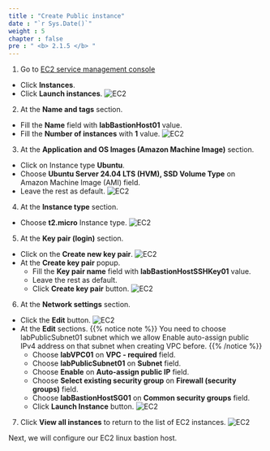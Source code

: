 ```yaml
---
title : "Create Public instance"
date : "`r Sys.Date()`"
weight : 5
chapter : false
pre : " <b> 2.1.5 </b> "
---
```


1. Go to [EC2 service management console](https://console.aws.amazon.com/ec2/v2/home)
  - Click **Instances**.
  - Click **Launch instances**.
  ![EC2](/workshop.chaunguyen.site/2.prerequisite/ws01-createec201.png)  

2. At the **Name and tags** section.
  - Fill the **Name** field with **labBastionHost01** value.
  - Fill the **Number of instances** with **1** value.
  ![EC2](/workshop.chaunguyen.site/2.prerequisite/ws01-createec202.png)

3. At the **Application and OS Images (Amazon Machine Image)** section.
  - Click on Instance type **Ubuntu**.
  - Choose **Ubuntu Server 24.04 LTS (HVM), SSD Volume Type** on Amazon Machine Image (AMI) field.
  - Leave the rest as default.
  ![EC2](/workshop.chaunguyen.site/2.prerequisite/ws01-createec203.png)

4. At the **Instance type** section.
  - Choose **t2.micro** Instance type.
  ![EC2](/workshop.chaunguyen.site/2.prerequisite/ws01-createec204.png)

5. At the **Key pair (login)** section.
  - Click on the **Create new key pair**.
  ![EC2](/workshop.chaunguyen.site/2.prerequisite/ws01-createec205.png)
  - At the **Create key pair** popup.
    + Fill the **Key pair name** field with **labBastionHostSSHKey01** value.
    + Leave the rest as default.
    + Click **Create key pair** button.
    ![EC2](/workshop.chaunguyen.site/2.prerequisite/ws01-createec206.png)

6. At the **Network settings** section.
  - Click the **Edit** button.
  ![EC2](/workshop.chaunguyen.site/2.prerequisite/ws01-createec207.png)
  - At the **Edit** sections.
  {{% notice note %}}
  You need to choose labPublicSubnet01 subnet which we allow Enable auto-assign public IPv4 address on that subnet when creating VPC before.
  {{% /notice %}}
    + Choose **labVPC01** on **VPC - required** field.
    + Choose **labPublicSubnet01** on **Subnet** field.
    + Choose **Enable** on **Auto-assign public IP** field.
    + Choose **Select existing security group** on **Firewall (security groups)** field.
    + Choose **labBastionHostSG01** on **Common security groups** field.
    + Click **Launch Instance** button.
    ![EC2](/workshop.chaunguyen.site/2.prerequisite/ws01-createec208.png)

7. Click **View all instances** to return to the list of EC2 instances.
  ![EC2](/workshop.chaunguyen.site/2.prerequisite/ws01-createec209.png)

Next, we will configure our EC2 linux bastion host.